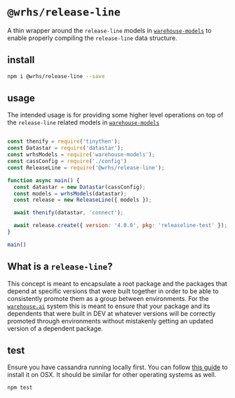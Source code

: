 # `@wrhs/release-line`

A thin wrapper around the `release-line` models in [`warehouse-models`][warehouse-models]
to enable properly compiling the `release-line` data structure.

## install

```bash
npm i @wrhs/release-line --save
```

## usage

The intended usage is for providing some higher level operations on top of the
`release-line` related models in [`warehouse-models`][warehouse-models]
```js

const thenify = require('tinythen');
const Datastar = require('datastar');
const wrhsModels = require('warehouse-models');
const cassConfig = require('./config')
const ReleaseLine = require('@wrhs/release-line');

function async main() {
  const datastar = new Datastar(cassConfig);
  const models = wrhsModels(datastar);
  const release = new ReleaseLine({ models });

  await thenify(datastar, 'connect');

  await release.create({ version: '4.0.0', pkg: 'releaseline-test' });
}

main()

```

## What is a `release-line`?

This concept is meant to encapsulate a root package and the packages that depend
at specific versions that were built together in order to be able to consistently promote
them as a group between environments. For the [`warehouse.ai`][warehouse.ai] system
this is meant to ensure that your package and its dependents that were built in
DEV at whatever versions will be correctly promoted through environments without
mistakenly getting an updated version of a dependent package.

## test

Ensure you have cassandra running locally first. You can follow [this guide][install-cassandra]
to install it on OSX. It should be similar for other operating systems as well.

```bash
npm test
```

[install-cassandra]: https://medium.com/@areeves9/cassandras-gossip-on-os-x-single-node-installation-of-apache-cassandra-on-mac-634e6729fad6
[warehouse-models]: https://github.com/warehouseai/warehouse-models
[warehouse.ai]: htttps://github.com/godaddy/warehouse.ai

